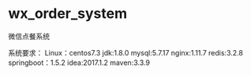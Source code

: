 # wx_order_system
微信点餐系统

系统要求：
Linux：centos7.3
jdk:1.8.0
mysql:5.7.17
nginx:1.11.7
redis:3.2.8
springboot：1.5.2
idea:2017.1.2
maven:3.3.9

